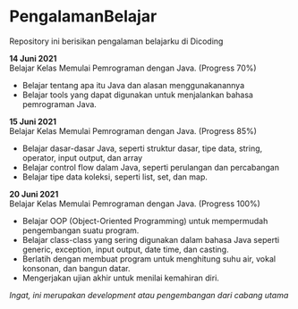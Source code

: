 # PengalamanBelajar
Repository ini berisikan pengalaman belajarku di Dicoding

**14 Juni 2021**  
Belajar Kelas Memulai Pemrograman dengan Java. (Progress 70%)
 * Belajar tentang apa itu Java dan alasan menggunakanannya
 * Belajar tools yang dapat digunakan untuk menjalankan bahasa pemrograman Java.

**15 Juni 2021**  
Belajar Kelas Memulai Pemrograman dengan Java. (Progress 85%)
 * Belajar dasar-dasar Java, seperti struktur dasar, tipe data, string, operator, input output, dan array
 * Belajar control flow dalam Java, seperti perulangan dan percabangan
 * Belajar tipe data koleksi, seperti list, set, dan map.

**20 Juni 2021**  
Belajar Kelas Memulai Pemrograman dengan Java. (Progress 100%)
 * Belajar OOP (Object-Oriented Programming) untuk mempermudah pengembangan suatu program.
 * Belajar class-class yang sering digunakan dalam bahasa Java seperti generic, exception, input output, date time, dan casting.
 * Berlatih dengan membuat program untuk menghitung suhu air, vokal konsonan, dan bangun datar.
 * Mengerjakan ujian akhir untuk menilai kemahiran diri.

*Ingat, ini merupakan development atau pengembangan dari cabang utama*
